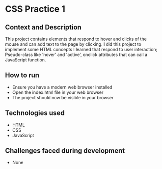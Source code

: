 # CSS Practice 1
## Context and Description
This project contains elements that respond to hover and clicks of the mouse and can add text to the page by clicking. I did this project to implement some HTML concepts I learned that respond to user interaction; Pseudo-class like 'hover' and 'active', onclick attributes that can call a JavaScript function.
## How to run
* Ensure you have a modern web browser installed
* Open the index.html file in your web browser
* The project should now be visible in your browser
## Technologies used
* HTML
* CSS
* JavaScript
## Challenges faced during development
* None

